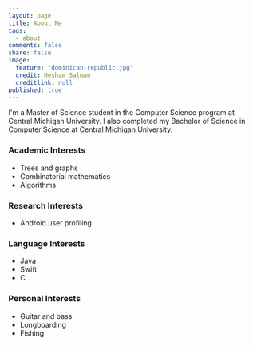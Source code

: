 ```yaml
---
layout: page
title: About Me
tags:
  - about
comments: false
share: false
image:
  feature: "dominican-republic.jpg"
  credit: Hesham Salman
  creditlink: null
published: true
---
```




I'm a Master of Science student in the Computer Science program at Central Michigan University. I also completed my Bachelor of Science in Computer Science at Central Michigan University.

### Academic Interests
* Trees and graphs
* Combinatorial mathematics
* Algorithms

### Research Interests
* Android user profiling

### Language Interests
* Java
* Swift
* C

### Personal Interests
* Guitar and bass
* Longboarding
* Fishing
